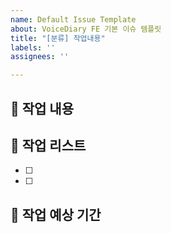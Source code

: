 ```yaml
---
name: Default Issue Template
about: VoiceDiary FE 기본 이슈 템플릿
title: "[분류] 작업내용"
labels: ''
assignees: ''

---
```


<!-- Issue 생성 후 바로 branch 생성해서 연결하고 label도 붙여주세요! -->

## 🌱 작업 내용
<!-- 작업 내용을 간략히 설명해주세요 -->

## 🌱 작업 리스트
<!-- 작업의 세부적인 명세를 리스트로 알려주세요 -->
- [ ] 
- [ ] 

## 🌱 작업 예상 기간
<!-- ex) 2월 23일 ~ 3월 2일 -->
